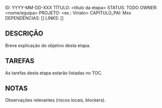 ID: YYYY-MM-DD-XXX
TÍTULO: <título da etapa>
STATUS: TODO
OWNER: <nome/equipa>
PROJETO: <ex.: Viriato>
CAPITULO_PAI: Mxx
DEPENDÊNCIAS: []
LINKS: []

## DESCRIÇÃO

Breve explicação do objetivo desta etapa.

## TAREFAS

As tarefas desta etapa estarão listadas no TOC.

## NOTAS

Observações relevantes (riscos locais, blockers).
